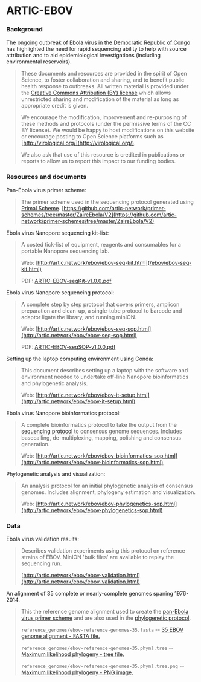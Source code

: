 # ARTIC-EBOV

### Background

The ongoing outbreak of [Ebola virus in the Democratic Republic of Congo](http://www.who.int/emergencies/crises/cod/en/) has highlighted the need for rapid sequencing ability to help with source attribution and to aid epidemiological investigations (including environmental reservoirs).

> These documents and resources are provided in the spirit of Open Science, to foster collaboration and sharing, and to benefit public health response to outbreaks. All written material is provided under the [Creative Commons Attribution (BY) license](http://creativecommons.org/licenses/by/4.0/) which allows unrestricted sharing and modification of the material as long as appropriate credit is given. 
> 
> We  encourage the modification, improvement and re-purposing of these methods and protocols (under the permissive terms of the CC BY license). We would be happy to host modifications on this website or encourage posting to Open Science platforms such as [http://virological.org/](http://virological.org/).
> 
> We also ask that use of this resource is credited in publications or reports to allow us to report this impact to our funding bodies. 

### Resources and documents

Pan-Ebola virus primer scheme: 
> The primer scheme used in the sequencing protocol generated using [Primal Scheme](http://http://primal.zibraproject.org).
> [https://github.com/artic-network/primer-schemes/tree/master/ZaireEbola/V2](https://github.com/artic-network/primer-schemes/tree/master/ZaireEbola/V2) 

Ebola virus Nanopore sequencing kit-list:
> A costed tick-list of equipment, reagents and consumables for a portable Nanopore sequencing lab. 
>
> Web: [http://artic.network/ebov/ebov-seq-kit.html](/ebov/ebov-seq-kit.html)
>
> PDF: [ARTIC-EBOV-seqKit-v1.0.0.pdf](documents/ARTIC-EBOV-seqKit-v1.0.0.pdf)

Ebola virus Nanopore sequencing protocol:
> A complete step by step protocol that covers primers, amplicon preparation and clean-up, a single-tube protocol to barcode and adaptor ligate the library, and running minION.
>
> Web: [http://artic.network/ebov/ebov-seq-sop.html](http://artic.network/ebov/ebov-seq-sop.html)
>
> PDF: [ARTIC-EBOV-seqSOP-v1.0.0.pdf](documents/ARTIC-EBOV-seqSOP-v1.0.0.pdf)

Setting up the laptop computing environment using Conda:
> This document describes setting up a laptop with the software and environment needed to undertake off-line Nanopore bioinformatics and phylogenetic analysis.
>
> Web: [http://artic.network/ebov/ebov-it-setup.html](http://artic.network/ebov/ebov-it-setup.html)
<!-- : PDF: --> 

Ebola virus Nanopore bioinformatics protocol:
> A complete bioinformatics protocol to take the output from the [sequencing protocol](http://artic.network/ebov/ebov-seq-sop.html) to consensus genome sequences. Includes basecalling, de-multiplexing, mapping, polishing and consensus generation.
>
> Web: [http://artic.network/ebov/ebov-bioinformatics-sop.html](http://artic.network/ebov/ebov-bioinformatics-sop.html)
<!-- : PDF: --> 

Phylogenetic analysis and visualization:
> An analysis protocol for an initial phylogenetic analysis of consensus genomes. Includes alignment, phylogeny estimation and visualization.
>
> Web: [http://artic.network/ebov/ebov-phylogenetics-sop.html](http://artic.network/ebov/ebov-phylogenetics-sop.html)
<!-- : PDF: --> 

### Data

Ebola virus validation results:
> Describes validation experiments using this protocol on reference strains of EBOV. MinION 'bulk files' are available to replay the sequencing run.
>
> [http://artic.network/ebov/ebov-validation.html](http://artic.network/ebov/ebov-validation.html)

An alignment of 35 complete or nearly-complete genomes spaning 1976-2014.
> This the reference genome alignment used to create the [pan-Ebola virus primer scheme](https://github.com/artic-network/primer-schemes/tree/master/ZaireEbola/V2) and are also used in the [phylogenetic protocol](/ebov/ebov-phylogenetics-sop.html).
>
> `reference_genomes/ebov-reference-genomes-35.fasta` -- [35 EBOV genome alignment - FASTA file.](reference_genomes/ebov-reference-genomes-35.fasta)
>
> `reference_genomes/ebov-reference-genomes-35.phyml.tree` -- [Maximum likelihood phylogeny - tree file.](reference_genomes/ebov-reference-genomes-35.phyml.tree)
>
> `reference_genomes/ebov-reference-genomes-35.phyml.tree.png` -- [Maximum likelihood phylogeny - PNG image.](reference_genomes/ebov-reference-genomes-35.phyml.tree.png)
